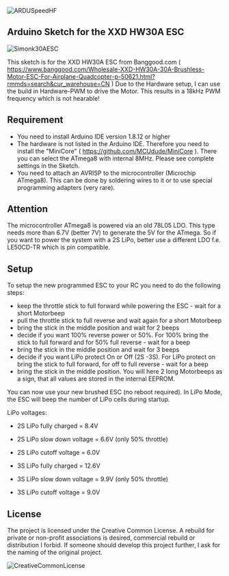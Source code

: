 ![ARDUSpeedHF](https://marcostoffers.github.io/arduspeedhfNGlogo640.png)
## Arduino Sketch for the XXD HW30A ESC
![Simonk30AESC](https://marcostoffers.github.io/XXDHW30A.png)

This sketch is for the XXD HW30A ESC from Banggood.com ( https://www.banggood.com/Wholesale-XXD-HW30A-30A-Brushless-Motor-ESC-For-Airplane-Quadcopter-p-50621.html?rmmds=search&cur_warehouse=CN )
Due to the Hardware setup, I can use the build in Hardware-PWM to drive the Motor. This results in a 18kHz PWM frequency which is not hearable!

## Requirement
- You need to install Arduino IDE version 1.8.12 or higher
- The hardware is not listed in the Arduino IDE. Therefore you need to install the "MiniCore" ( https://github.com/MCUdude/MiniCore ). There you can select the ATmega8 with internal 8MHz. Please see complete settings in the Sketch.
- You need to attach an AVRISP to the microcontroller (Microchip ATmega8). This can be done by soldering wires to it or to use special programming adapters (very rare).

## Attention
The microcontroller ATmega8 is powered via an old 78L05 LDO. This type needs more than 6.7V (better 7V) to generate the 5V for the ATmega. So if you want to power the system with a 2S LiPo, better use a different LDO f.e. LE50CD-TR which is pin compatible. 

## Setup
To setup the new programmed ESC to your RC you need to do the following steps:
* keep the throttle stick to full forward while powering the ESC - wait for a short Motorbeep
* pull the throttle stick to full reverse and wait again for a short Motorbeep
* bring the stick in the middle position and wait for 2 beeps
* decide if you want 100% reverse power or 50%. For 100% bring the stick to full forward and for 50% full reverse - wait for a beep
* bring the stick in the middle position and wait for 3 beeps
* decide if you want LiPo protect On or Off (2S -3S). For LiPo protect on bring the stick to full forward, for off to full reverse - wait for a beep
* bring the stick in the middle position. You will here 2 long Motorbeeps as a sign, that all values are stored in the internal EEPROM.

You can now use your new brushed ESC (no reboot required). In LiPo Mode, the ESC will beep the number of LiPo cells during startup.

LiPo voltages:
* 2S LiPo fully charged = 8.4V
* 2S LiPo slow down voltage = 6.6V (only 50% throttle)
* 2S LiPo cutoff voltage = 6.0V

* 3S LiPo fully charged = 12.6V
* 3S LiPo slow down voltage = 9.9V (only 50% throttle)
* 3S LiPo cutoff voltage = 9.0V
 
## License
The project is licensed under the Creative Common License. A rebuild for private or non-profit associations is desired, commercial rebuild or distribution I forbid. If someone should develop this project further, I ask for the naming of the original project.

![CreativeCommonLicense](https://marcostoffers.github.io/cc.png)
